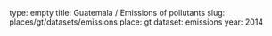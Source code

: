 type: empty
title: Guatemala / Emissions of pollutants
slug: places/gt/datasets/emissions
place: gt
dataset: emissions
year: 2014
